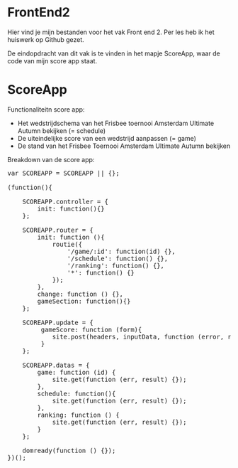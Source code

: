FrontEnd2
=========

Hier vind je mijn bestanden voor het vak Front end 2.
Per les heb ik het huiswerk op Github gezet.

De eindopdracht van dit vak is te vinden in het mapje ScoreApp, waar de code van mijn score app staat.


ScoreApp
========

Functionaliteitn score app:
- Het wedstrijdschema van het Frisbee toernooi Amsterdam Ultimate Autumn bekijken (= schedule)
- De uiteindelijke score van een wedstrijd aanpassen (= game)
- De stand van het Frisbee Toernooi Amsterdam Ultimate Autumn bekijken 
 

Breakdown van de score app:

<pre>
var SCOREAPP = SCOREAPP || {};

(function(){

	SCOREAPP.controller = {
		init: function(){}
	};

	SCOREAPP.router = {
		init: function (){
			routie({
				'/game/:id': function(id) {},
				'/schedule': function() {},
				'/ranking': function() {},
				'*': function() {} 
			});
		},
		change: function () {},
		gameSection: function(){}
	};

	SCOREAPP.update = {
		 gameScore: function (form){
		 	site.post(headers, inputData, function (error, result) {});
		 }
	};

	SCOREAPP.datas = {
		game: function (id) {
			site.get(function (err, result) {});
		},
		schedule: function(){
			site.get(function (err, result) {});
		},
		ranking: function () { 
			site.get(function (err, result) {});
		}
	};

    domready(function () {});
})();
</pre>
